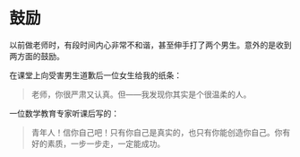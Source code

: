 # 鼓励

以前做老师时，有段时间内心非常不和谐，甚至伸手打了两个男生。意外的是收到两方面的鼓励。

在课堂上向受害男生道歉后一位女生给我的纸条：

> 老师，你很严肃又认真。但——我发现你其实是个很温柔的人。

一位数学教育专家听课后写的：

> 青年人！信你自己吧！只有你自己是真实的，也只有你能创造你自己。你有好的素质，一步一步走，一定能成功。
